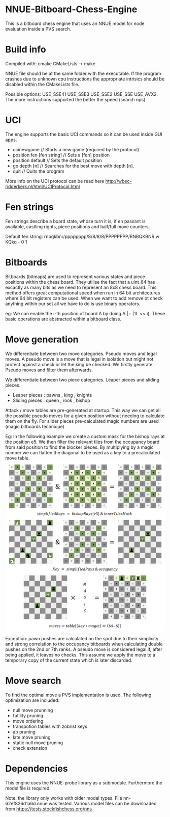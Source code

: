 # NNUE-Bitboard-Chess-Engine
This is a bitboard chess engine that uses an NNUE model for node evaluation inside a PVS search.

# Build info
Compiled with: cmake CMakeLists -> make

NNUE file should be at the same folder with the executable.
If the program crashes due to unknown cpu instructions the appropriate intrisics
should be disabled within the CMakeLists file. 

Possible options: USE_SSE41 USE_SSE3 USE_SSE2 USE_SSE USE_AVX2. The more instructions supported the better the speed (search nps)

# UCI
The engine supports the basic UCI commands so it can be used inside GUI apps.

- ucinewgame // Starts a new game (required by the protocol) 
- position fen [fen string] // Sets a [fen] position
- position default // Sets the default position
- go depth [n] // Searches for the best move with depth [n].
- quit // Quits the program

More info on the UCI protocol can be read here http://wbec-ridderkerk.nl/html/UCIProtocol.html

# Fen strings

 Fen strings describe a board state, whose turn it is, if en passant is available, castling rights, piece positions and half/full move counters. 
 
 Default fen string: rnbqkbnr/pppppppp/8/8/8/8/PPPPPPPP/RNBQKBNR w KQkq - 0 1

# Bitboards
Bitboards (bitmaps) are used to represent various states and piece positions within the chess board. 
They utilise the fact that a uint_64 has excactly as many bits as we need to represent an 8x8 chess board. 
This method offers great computational speed when run in 64 bit architectures where 64 bit registers can be used.
When we want to add remove ot check anything within our set all we have to do is use binary operators.

eg: We can enable the i-th position of board A by doing A |= (1L << i). 
These basic operations are abstracted within a bitboard class.

# Move generation
We differentiate between two move categories. Pseudo moves and legal moves.
A pseudo move is a move that is legal in isolation but might not protect against a check or let the king be checked. 
We firstly generate Pseudo moves and filter them afterwards.

We differentiate between two piece categories. Leaper pieces and sliding pieces.
- Leaper pieces : pawns , king , knights
- Sliding pieces : queen , rook , bishop

Attack / move tables are pre-generated at startup. This way we can get all the possible pseudo moves for a given position without needing to calculate them on the fly.
For slider pieces pre-calculated magic numbers are used (magic bitboards technique)

Eg: In the following example we create a custom mask for the bishop rays at the position e5. We then filter the relevant
tiles from the occupancy board from said position to find the blocker pieces. By multiplying by a magic number
we can flatten the diagonal to be used as a key to a precalculated move table.
![magic bitboards example](./images/magic_bitboards_example.png)

Exception: pawn pushes are calculated on the spot due to their simplicity and strong correlation to the occupancy bitboards when calculating double pushes on the 2nd or 7th ranks.
A pseudo move is considered legal if, after being applied, it leaves no checks. This assume we apply the move to a temporary copy of the current state which is later discarded.

# Move search
To find the optimal move a PVS implementation is used. The following optimization are included:
- null move prunning
- futility pruning
- move ordering
- transpotion tables with zobrist keys
- ab pruning
- late move pruning
- static null move pruning
- check extension

# Dependencies
This engine uses the NNUE-probe library as a submodule. Furthermore the model file is required. 

Note: the library only works with older model types. File nn-62ef826d1a6d.nnue was tested. Various model files can be downloaded from https://tests.stockfishchess.org/nns
